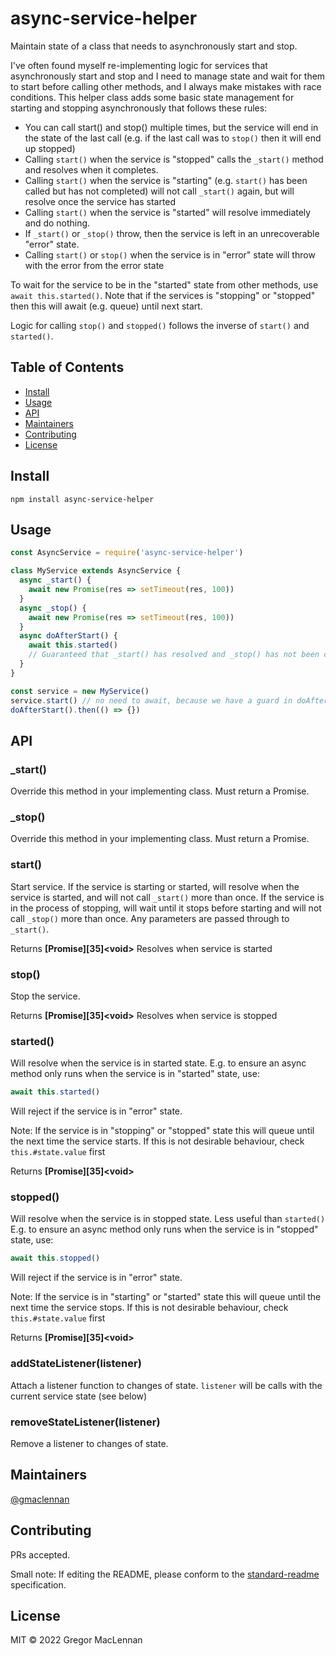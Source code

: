 # async-service-helper


Maintain state of a class that needs to asynchronously start and stop.

I've often found myself re-implementing logic for services that asynchronously start and stop and I need to manage state and wait for them to start before calling other methods, and I always make mistakes with race conditions. This helper class adds some basic state management for starting and stopping asynchronously that follows these rules:

*   You can call start() and stop() multiple times, but the service will end in
    the state of the last call (e.g. if the last call was to `stop()` then it
    will end up stopped)
*   Calling `start()` when the service is "stopped" calls the `_start()` method
    and resolves when it completes.
*   Calling `start()` when the service is "starting" (e.g. `start()` has been
    called but has not completed) will not call `_start()` again, but will
    resolve once the service has started
*   Calling `start()` when the service is "started" will resolve immediately
    and do nothing.
*   If `_start()` or `_stop()` throw, then the service is left in an
    unrecoverable "error" state.
*   Calling `start()` or `stop()` when the service is in "error" state will
    throw with the error from the error state

To wait for the service to be in the "started" state from other methods, use
`await this.started()`. Note that if the services is "stopping" or "stopped"
then this will await (e.g. queue) until next start.

Logic for calling `stop()` and `stopped()` follows the inverse of `start()` and `started()`.

## Table of Contents

- [Install](#install)
- [Usage](#usage)
- [API](#api)
- [Maintainers](#maintainers)
- [Contributing](#contributing)
- [License](#license)

## Install

```
npm install async-service-helper
```

## Usage

```js
const AsyncService = require('async-service-helper')

class MyService extends AsyncService {
  async _start() {
    await new Promise(res => setTimeout(res, 100))
  }
  async _stop() {
    await new Promise(res => setTimeout(res, 100))
  }
  async doAfterStart() {
    await this.started()
    // Guaranteed that _start() has resolved and _stop() has not been called
  }
}

const service = new MyService()
service.start() // no need to await, because we have a guard in doAfterStart()
doAfterStart().then(() => {})
```

## API

### \_start()

Override this method in your implementing class. Must return a Promise.

### \_stop()

Override this method in your implementing class. Must return a Promise.

### start()

Start service. If the service is starting or started, will resolve when the
service is started, and will not call `_start()` more than once. If the
service is in the process of stopping, will wait until it stops before
starting and will not call `_stop()` more than once. Any parameters are passed through to `_start()`.

Returns **[Promise][35]\<void>** Resolves when service is started

### stop()

Stop the service.

Returns **[Promise][35]\<void>** Resolves when service is stopped

### started()

Will resolve when the service is in started state. E.g. to ensure an async
method only runs when the service is in "started" state, use:

```js
await this.started()
```

Will reject if the service is in "error" state.

Note: If the service is in "stopping" or "stopped" state this will queue
until the next time the service starts. If this is not desirable behaviour,
check `this.#state.value` first

Returns **[Promise][35]\<void>**

### stopped()

Will resolve when the service is in stopped state. Less useful than
`started()` E.g. to ensure an async method only runs when the service is in
"stopped" state, use:

```js
await this.stopped()
```

Will reject if the service is in "error" state.

Note: If the service is in "starting" or "started" state this will queue
until the next time the service stops. If this is not desirable behaviour,
check `this.#state.value` first

Returns **[Promise][35]\<void>**

### addStateListener(listener)

Attach a listener function to changes of state. `listener` will be calls with the current service state (see below)

### removeStateListener(listener)

Remove a listener to changes of state.

## Maintainers

[@gmaclennan](https://github.com/gmaclennan)

## Contributing

PRs accepted.

Small note: If editing the README, please conform to the [standard-readme](https://github.com/RichardLitt/standard-readme) specification.

## License

MIT © 2022 Gregor MacLennan
